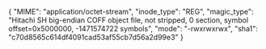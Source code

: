 {
  "MIME": "application/octet-stream",
  "inode_type": "REG",
  "magic_type": "Hitachi SH big-endian COFF object file, not stripped, 0 section, symbol offset=0x5000000, -1471574722 symbols",
  "mode": "-rwxrwxrwx",
  "sha1": "c70d8565c614df4091cad53af55cb7d56a2d99e3"
}